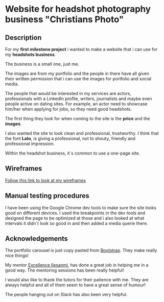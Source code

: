 # Website for headshot photography business "Christians Photo"

## Description

For my **first milestone project** i wanted to make a website that i can use for my **headshots business**. 

The business is a small one, just me.

The images are from my portfolio and the people in there have all given their written permission that i can use the images for portfolio and social media.  

The people that would be interested in my services are actors, professionals with a LinkedIn profile, writers, journalists and maybe even people active on dating sites. For example, an actor need to showcase him/her when applying for jobs, so they need good headshots. 

The first thing they look for when coming to the site is the **price** and the **images**. 

I also wanted the site to look clean and professional, trustworthy. I think that the font **Lato**, is giving a professional, not to shouty, friendly and professional impression.

Within the headshot business, it´s common to use a one-page site.

## Wireframes

[Follow this link to look at my wireframes](https://xd.adobe.com/view/a0422fe8-1a03-4167-9142-6dcc7f854fcb-f511/)

## Manual testing procedures

I have been using the Google Chrome dev tools to make sure the site looks good on different devices. I used the breakpoints in the dev tools and designed the page to be optimized at those and i also looked at what intervals it didn´t look so good in and then added a media querie there.

## Acknowledgements

The portfolio carousel is just copy pasted from [Bootstrap](https://getbootstrap.com/docs/4.5/components/carousel/). They make really nice things!

My mentor [Excellence Ilesanmi](https://github.com/lon-io), has done a great job in helping me in a good way. The mentoring sessions has been really helpful!

I would also like to thank the tutors for their patience with me. They are always helpful and all of them seem to have a great sense of humour!

The people hanging out on Slack has also been very helpful.
  
 


